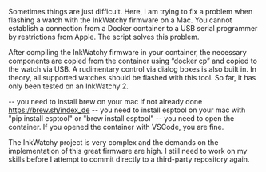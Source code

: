 Sometimes things are just difficult. Here, I am trying to fix a problem when flashing a watch with the InkWatchy firmware on a Mac.
You cannot establish a connection from a Docker container to a USB serial programmer by restrictions from Apple. The script solves this problem.

After compiling the InkWatchy firmware in your container, the necessary components are copied from the container using “docker cp” and copied to the watch via USB. 
A rudimentary control via dialog boxes is also built in. In theory, all supported watches should be flashed with this tool. 
So far, it has only been tested on an InkWatchy 2.

-- you need to install brew on your mac if not already done https://brew.sh/index_de
-- you need to install esptool on your mac with "pip install esptool" or "brew install esptool"
-- you need to open the container. If you opened the container with VSCode, you are fine.



The InkWatchy project is very complex and the demands on the implementation of this great firmware are high. I still need to work on my skills before I attempt to commit directly to a third-party repository again.
